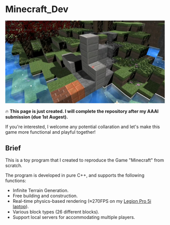 # Minecraft_Dev


<p align="center">
  <img src="https://github.com/RyuZhihao123/Minecraft_Dev/blob/main/Figure_1.png" alt="figure_1" width="700">
</p>


🔥 **This page is just created. I will complete the repository after my AAAI submission (due 1st Augest).** 

If you're interested, I welcome any potential collaration and let's make this game more functional and playful together!



## Brief
This is a toy program that I created to reproduce the Game "Minecraft" from scratch.

The program is developed in pure C++, and supports the following functions:
- Infinite Terrain Generation.
- Free building and construction.
- Real-time physics-based rendering (≈270FPS on my [Legion Pro 5i laptop](https://www.lenovo.com/jp/ja/p/laptops/legion-laptops/legion-5-series/legion-pro-5i-gen-10-16-inch-intel/len101g0040)).
- Various block types (26 different blocks).
- Support local servers for accommodating multiple players.

